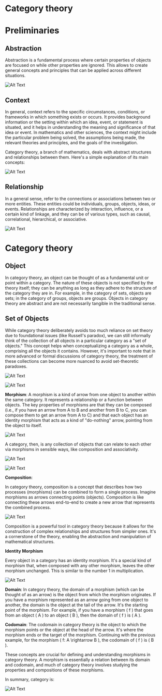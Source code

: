 # Category theory

# Preliminaries

## Abstraction

Abstraction is a fundamental process where certain properties of objects are focused on while other properties are ignored. This allows to create general concepts and principles that can be applied across different situations.

![Alt Text](assets/abstraction.png)

## Context

In general, context refers to the specific circumstances, conditions, or frameworks in which something exists or occurs. It provides background information or the setting within which an idea, event, or statement is situated, and it helps in understanding the meaning and significance of that idea or event. In mathematics and other sciences, the context might include the particular problem being solved, the assumptions being made, the relevant theories and principles, and the goals of the investigation.

Category theory, a branch of mathematics, deals with abstract structures and relationships between them. Here's a simple explanation of its main concepts:

![Alt Text](assets/context.png)

## Relationship

In a general sense, refer to the connections or associations between two or more entities. These entities could be individuals, groups, objects, ideas, or events. Relationships are characterized by interaction, influence, or a certain kind of linkage, and they can be of various types, such as causal, correlational, hierarchical, or associative.

![Alt Text](assets/relationships.png)

# Category theory

## Object

In category theory, an object can be thought of as a fundamental unit or point within a category. The nature of these objects is not specified by the theory itself; they can be anything as long as they adhere to the structure of the category they are in. For example, in the category of sets, objects are sets; in the category of groups, objects are groups. Objects in category theory are abstract and are not necessarily tangible in the traditional sense.

## Set of Objects

While category theory deliberately avoids too much reliance on set theory due to foundational issues (like Russell's paradox), we can still informally think of the collection of all objects in a particular category as a "set of objects." This concept helps when conceptualizing a category as a whole, comprising all the objects it contains. However, it's important to note that in more advanced or formal discussions of category theory, the treatment of these collections can become more nuanced to avoid set-theoretic paradoxes.

![Alt Text](assets/example-category.jpeg)

![Alt Text](assets/elements.png)

**Morphism**: A morphism is a kind of arrow from one object to another within the same category. It represents a relationship or a function between objects. The key properties of morphisms are that they can be composed (i.e., if you have an arrow from A to B and another from B to C, you can compose them to get an arrow from A to C) and that each object has an identity morphism that acts as a kind of "do-nothing" arrow, pointing from the object to itself.

![Alt Text](assets/morphism.png)

A category, then, is any collection of objects that can relate to each other via morphisms in sensible ways, like composition and associativity. 

![Alt Text](assets/category-and-arrows2.jpg)

![Alt Text](assets/category.png)

**Composition**: 

In category theory, composition is a concept that describes how two processes (morphisms) can be combined to form a single process. Imagine morphisms as arrows connecting points (objects). Composition is like connecting these arrows end-to-end to create a new arrow that represents the combined process.

![Alt Text](assets/composition.png)

Composition is a powerful tool in category theory because it allows for the construction of complex relationships and structures from simpler ones. It's a cornerstone of the theory, enabling the abstraction and manipulation of mathematical structures.

**Identity Morphism**

Every object in a category has an identity morphism. It's a special kind of morphism that, when composed with any other morphism, leaves the other morphism unchanged. This is similar to the number 1 in multiplication.

![Alt Text](assets/identity.png)

**Domain**: In category theory, the domain of a morphism (which can be thought of as an arrow) is the object from which the morphism originates. If you have a morphism represented as an arrow going from one object to another, the domain is the object at the tail of the arrow. It's the starting point of the morphism. For example, if you have a morphism \( f \) that goes from an object \( A \) to an object \( B \), then the domain of \( f \) is \( A \).

**Codomain**: The codomain in category theory is the object to which the morphism points or the object at the head of the arrow. It's where the morphism ends or the target of the morphism. Continuing with the previous example, for the morphism \( f: A \rightarrow B \), the codomain of \( f \) is \( B \).

These concepts are crucial for defining and understanding morphisms in category theory. A morphism is essentially a relation between its domain and codomain, and much of category theory involves studying the properties and compositions of these morphisms.

In summary, category is:

![Alt Text](assets/category-sumup.png)


